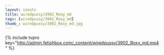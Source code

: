 ```yaml
--- 
layout: sieutv
title: wiredpussy/3902_Roxy_md
tags: [wiredpussy/3902_Roxy_md]
thumb_: wiredpussy/3902_Roxy_md.jpg
---
```

{% include tvpro key="http://admin.fetishbox.com/_content/wiredpussy/3902_Roxy_md.mp4" %} 

